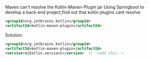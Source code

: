 Maven can't resolve the Kotlin-Maven-Plugin jar
Using Springboot to develop a back-end project,find out that kotlin plugins cant resolve
```xml
<groupId>org.jetbrains.kotlin</groupId>  
<artifactId>kotlin-maven-plugin</artifactId>  
```

Solution:
```xml
<groupId>org.jetbrains.kotlin</groupId>  
<artifactId>kotlin-maven-plugin</artifactId>  
<version>${kotlin.version}</version>  <!--=add this-->
```



